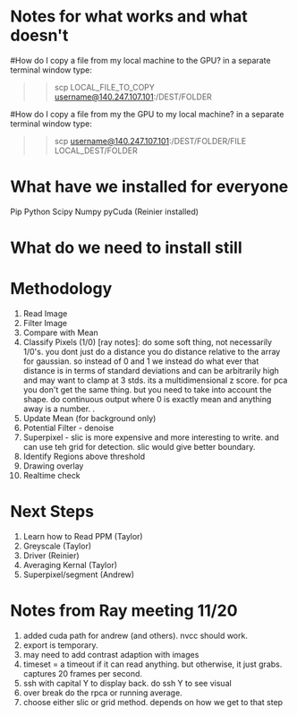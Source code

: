 # Notes for what works and what doesn't

#How do I copy a file from my local machine to the GPU?
in a separate terminal window type:
>> scp LOCAL_FILE_TO_COPY username@140.247.107.101:/DEST/FOLDER

#How do I copy a file from my the GPU to my local machine?
in a separate terminal window type:
>> scp username@140.247.107.101:/DEST/FOLDER/FILE  LOCAL_DEST/FOLDER 

# What have we installed for everyone
Pip
Python
Scipy
Numpy
pyCuda (Reinier installed)

# What do we need to install still


# Methodology
1) Read Image
2) Filter Image
3) Compare with Mean
4) Classify Pixels (1/0) [ray notes]: do some soft thing, not necessarily 1/0's. you dont just do a distance you do distance relative to the array for gaussian. so instead of 0 and 1 we instead do what ever that distance is in terms of standard deviations and can be arbitrarily high and may want to clamp at 3 stds. its a multidimensional z score. for pca you don't get the same thing. but you need to take into account the shape. do continuous output where 0 is exactly mean and anything away is a number. . 
5) Update Mean (for background only)
6) Potential Filter - denoise
7) Superpixel - slic is more expensive and more interesting to write. and can use teh grid for detection. slic would give better boundary. 
8) Identify Regions above threshold
9) Drawing overlay 
10) Realtime check

# Next Steps
1) Learn how to Read PPM (Taylor)
2) Greyscale (Taylor)
3) Driver (Reinier)
4) Averaging Kernal (Taylor)
5) Superpixel/segment (Andrew)

# Notes from Ray meeting 11/20
1) added cuda path for andrew (and others). nvcc should work.
2) export is temporary. 
3) may need to add contrast adaption with images
4) timeset = a timeout if it can read anything. but otherwise, it just grabs. captures 20 frames per second. 
5) ssh with capital Y to display back. do ssh Y to see visual
6) over break do the rpca or running average. 
7) choose either slic or grid method. depends on how we get to that step